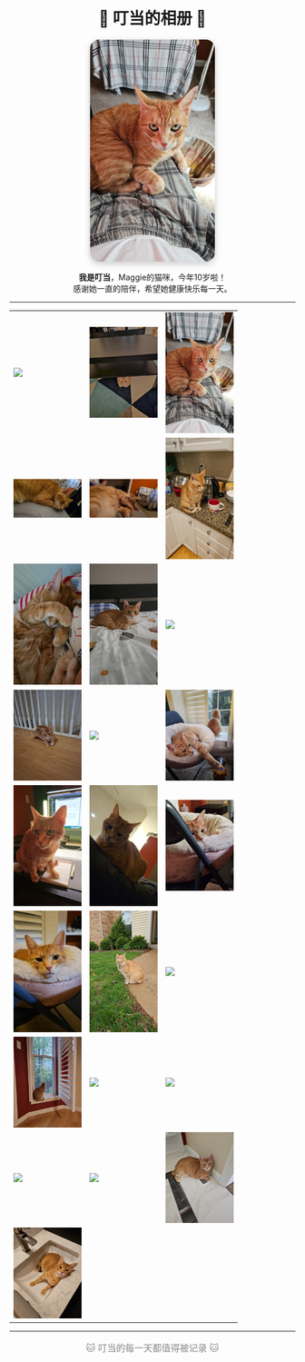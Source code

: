 <!-- filepath: /workspaces/ding-dang/README.md -->

<h1 align="center">🐾 叮当的相册 🐾</h1>

<p align="center">
  <img src="pic/photo_001.jpg" alt="叮当封面照" width="220" style="border-radius: 16px; box-shadow: 0 4px 12px #ccc;">
</p>

<p align="center">
  <b>我是叮当</b>，Maggie的猫咪，今年10岁啦！<br>
  感谢她一直的陪伴，希望她健康快乐每一天。
</p>

---

<div align="center">

<table>
  <tr>
    <td><img src="pic/photo_024.jpg" width="120"></td>
    <td><img src="pic/photo_025.jpg" width="120"></td>
    <td><img src="pic/photo_001.jpg" width="120"></td>
  </tr>
  <tr>
    <td><img src="pic/photo_002.jpg" width="120"></td>
    <td><img src="pic/photo_003.jpg" width="120"></td>
    <td><img src="pic/photo_004.jpg" width="120"></td>
  </tr>
  <tr>
    <td><img src="pic/photo_005.jpg" width="120"></td>
    <td><img src="pic/photo_006.jpg" width="120"></td>
    <td><img src="pic/photo_007.jpg" width="120"></td>
  </tr>
  <tr>
    <td><img src="pic/photo_008.jpg" width="120"></td>
    <td><img src="pic/photo_009.jpg" width="120"></td>
    <td><img src="pic/photo_010.jpg" width="120"></td>
  </tr>
  <tr>
    <td><img src="pic/photo_011.jpg" width="120"></td>
    <td><img src="pic/photo_012.jpg" width="120"></td>
    <td><img src="pic/photo_013.jpg" width="120"></td>
  </tr>
  <tr>
    <td><img src="pic/photo_014.jpg" width="120"></td>
    <td><img src="pic/photo_015.jpg" width="120"></td>
    <td><img src="pic/photo_016.jpg" width="120"></td>
  </tr>
  <tr>
    <td><img src="pic/photo_017.jpg" width="120"></td>
    <td><img src="pic/photo_018.jpg" width="120"></td>
    <td><img src="pic/photo_019.jpg" width="120"></td>
  </tr>
  <tr>
    <td><img src="pic/photo_020.jpg" width="120"></td>
    <td><img src="pic/photo_021.jpg" width="120"></td>
    <td><img src="pic/photo_022.jpg" width="120"></td>
  </tr>
  <tr>
    <td><img src="pic/photo_023.jpg" width="120"></td>
    <td></td>
    <td></td>
  </tr>
</table>

</div>

---

<p align="center" style="color: #888; font-size: 16px;">
  🐱 叮当的每一天都值得被记录 🐱
</p>
